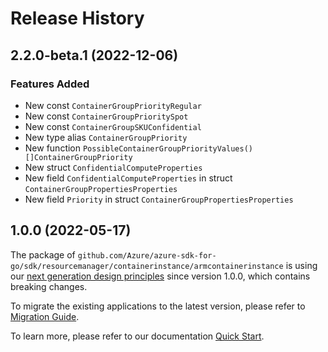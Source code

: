 # Release History

## 2.2.0-beta.1 (2022-12-06)
### Features Added

- New const `ContainerGroupPriorityRegular`
- New const `ContainerGroupPrioritySpot`
- New const `ContainerGroupSKUConfidential`
- New type alias `ContainerGroupPriority`
- New function `PossibleContainerGroupPriorityValues() []ContainerGroupPriority`
- New struct `ConfidentialComputeProperties`
- New field `ConfidentialComputeProperties` in struct `ContainerGroupPropertiesProperties`
- New field `Priority` in struct `ContainerGroupPropertiesProperties`


## 1.0.0 (2022-05-17)

The package of `github.com/Azure/azure-sdk-for-go/sdk/resourcemanager/containerinstance/armcontainerinstance` is using our [next generation design principles](https://azure.github.io/azure-sdk/general_introduction.html) since version 1.0.0, which contains breaking changes.

To migrate the existing applications to the latest version, please refer to [Migration Guide](https://aka.ms/azsdk/go/mgmt/migration).

To learn more, please refer to our documentation [Quick Start](https://aka.ms/azsdk/go/mgmt).